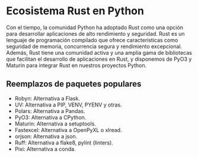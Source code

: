 # Ecosistema Rust en Python

Con el tiempo, la comunidad Python ha adoptado Rust como una opción para
desarrollar aplicaciones de alto rendimiento y seguridad. Rust es un lenguaje de
programación compilado que ofrece características como seguridad de memoria,
concurrencia segura y rendimiento excepcional. Además, Rust tiene una comunidad
activa y una amplia gama de bibliotecas que facilitan el desarrollo de
aplicaciones en Rust, y disponemos de PyO3 y Maturin para integrar Rust en
nuestros proyectos Python.

## Reemplazos de paquetes populares

- Robyn: Alternativa a Flask.
- UV: Alternativa a PIP, VENV, PYENV y otras.
- Polars: Alternativa a Pandas.
- PyO3: Alternativa a CPython.
- Maturin: Alternativa a setuptools.
- Fastexcel: Alternativa a OpenPyXL o xlread.
- orjson: Alternativa a json.
- Ruff: Alternativa a flake8, pylint (linters).
- Pixi: Alternativa a conda.
